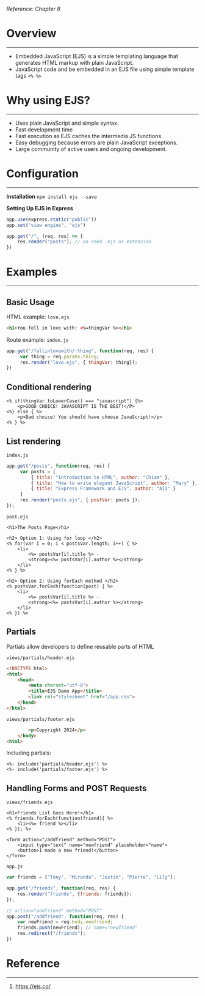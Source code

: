 *Reference: Chapter 8*

# Overview
---
- Embedded JavaScript (EJS) is a simple templating language that generates HTML markup with plain JavaScript. 
- JavaScript code and be embedded in an EJS file using simple template tags `<% %>`

# Why using EJS?
---
- Uses plain JavaScript and simple syntax.
- Fast development time
- Fast execution as EJS caches the intermedia JS functions.
- Easy debugging because errors are plain JavaScript exceptions.
- Large community of active users and ongoing development.

# Configuration
---
**Installation**
`npm install ejs --save`

**Setting Up EJS in Express**
```javascript
app.use(express.static("public"))
app.set("view engine", "ejs")

app.get("/", (req, res) => {
	res.render("posts"); // no need .ejs as extension
})
```

# Examples
---
## Basic Usage
HTML example: `love.ejs`
```html
<h1>You fell in love with: <%=thingVar %></h1>
```

Route example: `index.js`
```javascript
app.get("/fallinlovewith/:thing", function(req, res) {
	 var thing = req.params.thing;
	 res.render("love.ejs", { thingVar: thing});
})
```

## Conditional rendering
```ejs
<% if(thingVar.toLowerCase() === "javascript") {%> 
	<p>GOOD CHOICE! JAVASCRIPT IS THE BEST!</P>
<%} else { %>
	<p>Bad choice! You should have choose JavaScript!</p>
<% } %>
```

## List rendering
`index.js`
```javascript
app.get("/posts", function(req, res) {
	 var posts = [
		 { title: "Introduction to HTML", author: "Chiam" },
		 { title: "How to write elegant JavaScript", author: "Mary" },
		 { title: "Express Framework and EJS", author: "Ali" }
	 ]
	 res.render("posts.ejs", { postVar: posts });
});
```

`post.ejs`
```ejs
<h1>The Posts Page</h1>

<h2> Option 1: Using for loop </h2>
<% for(var i = 0; i < postsVar.length; i++) { %> 
	<li>
		<%= postsVar[i].title %> - 
		<strong><%= postsVar[i].author %></strong>
	</li>
<% } %>

<h2> Option 2: Using forEach method </h2>
<% postsVar.forEach(function(post) { %> 
	<li>
		<%= postsVar[i].title %> - 
		<strong><%= postsVar[i].author %></strong>
	</li>
<% }) %>
```


## Partials
Partials allow developers to define reusable parts of HTML

`views/partials/header.ejs`
```html
<!DOCTYPE html>
<html>
	<head>
		<meta charset="utf-8">
		<title>EJS Demo App</title>
		<link rel="stylesheet" href="/app.css">
	</head>
</html>
```

`views/partials/footer.ejs`
```html
		<p>Copyright 2024</p>
	</body>
<html>
```

Including partials:
```ejs
<%- include('partials/header.ejs') %>
<%- include('partials/footer.ejs') %>
```

## Handling Forms and POST Requests
`views/friends.ejs`
```ejs
<h1>Friends List Goes Here!</h1>
<% friends.forEach(function(friend){ %>
	<li><%= friend %></li>
<% }); %>

<form action="/addfriend" method="POST">
	<input type="text" name="newfriend" placeholder="name">
	<button>I made a new friend!</button>
</form>
```

`app.js`
```javascript
var friends = ["Tony", "Miranda", "Justin", "Pierre", "Lily"];

app.get("/friends", function(req, res) { 
	res.render("friends", {friends: friends});
});

// action="addfriend" method="POST"
app.post("/addfriend", function(req, res) {
	var newFriend = req.body.newfriend;
	friends.push(newFriend); // name="newfriend"
	res.redirect("/friends");
})
```

# Reference
---
1. https://ejs.co/
